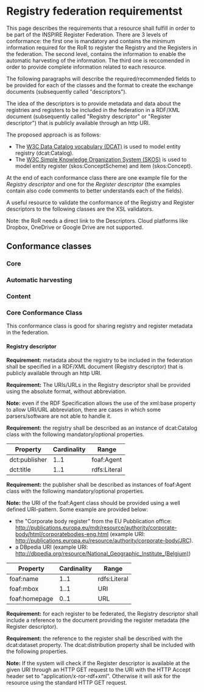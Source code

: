 # Registry federation requirementst


This page describes the requirements that a resource shall fulfill in order to be part of the INSPIRE Register Federation. There are 3 levels of conformance: the first one is mandatory and contains the minimum information required for the RoR to register the Registry and the Registers in the federation. The second level, contains the information to enable the automatic harvesting of the information. The third one is reccomended in order to provide complete information related to each resource.

The following paragraphs will describe the required/recommended fields to be provided for each of the classes and the format to create the exchange documents (subsequently called "descriptors").

The idea of the descriptors is to provide metadata and data about the registries and registers to be included in the federation in a RDF/XML document (subsequently called "Registry descriptor" or "Register descriptor") that is publicly available through an http URI.

The proposed approach is as follows:
* The [W3C Data Catalog vocabulary (DCAT)](https://www.w3.org/TR/2014/REC-vocab-dcat-20140116/) is used to model entity registry (dcat:Catalog).
* The [W3C Simple Knowledge Organization System (SKOS)](https://www.w3.org/TR/2009/REC-skos-reference-20090818/)  is used to model entity register (skos:ConceptScheme) and item (skos:Concept).

At the end of each conformance class there are one example file for the *Registry descriptor* and one for the *Register descriptor* (the examples contain also code comments to better understands each of the fields).

A useful resource to validate the conformance of the Registry and Register descriptors to the following classes are the XSL validators.

Note: the RoR needs a direct link to the Descriptors. Cloud platforms like Dropbox, OneDrive or Google Drive are not supported.


## Conformance classes
### Core
### Automatic harvesting
### Content

### Core Conformance Class
This conformance class is good for sharing registry and register metadata in the federation.

#### Registry descriptor
**Requirement:** metadata about the registry to be included in the federation shall be specified in a RDF/XML document (Registry descriptor) that is publicly available through an http URI.

**Requirement:** The URIs/URLs in the Registry descriptor shall be provided using the absolute format, without abbreviation.

**Note:** even if the RDF Specification allows the use of the xml:base property to allow URI/URL abbreviation, there are cases in which some parsers/software are not able to handle it. 

**Requirement:** the registry shall be described as an instance of dcat:Catalog class with the following mandatory/optional properties.

| Property | Cardinality | Range |
| --- | ----------- | ----------- |
| dct:publisher | 1..1 | foaf:Agent |
| dct:title | 1..1 | rdfs:Literal |

**Requirement:** the publisher shall be described as instances of foaf:Agent class with the following mandatory/optional properties.

**Note:** the URI of the foaf:Agent class should be provided using a well defined URI-pattern. Some example are provided below:
* the "Corporate body register" from the EU Pubblication office: http://publications.europa.eu/mdr/resource/authority/corporate-body/html/corporatebodies-eng.html (example URI: http://publications.europa.eu/resource/authority/corporate-body/JRC).
* a DBpedia URI (example URI: http://dbpedia.org/resource/National_Geographic_Institute_(Belgium))

| Property | Cardinality | Range |
| --- | ----------- | ----------- |
| foaf:name | 1..1 | 	rdfs:Literal |
| foaf:mbox | 1..1 | URI |
| foaf:homepage | 0..1 | URL |

**Requirement:** for each register to be federated, the Registry descriptor shall include a reference to the document providing the register metadata (the Register descriptor).

**Requirement:** the reference to the register shall be described with the dcat:dataset property. The dcat:distribution property shall be included with the following properties.

**Note:** If the system will check if the Register descriptor is available at the given URI through an HTTP GET request to the URI with the HTTP Accept header set to "application/x-ror-rdf+xml". Otherwise it will ask for the resource using the standard HTTP GET request.
